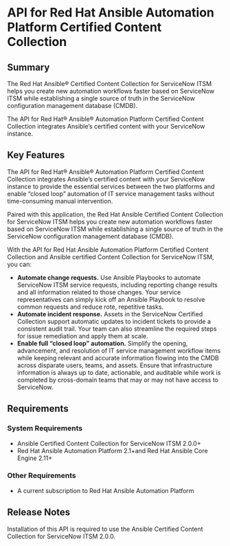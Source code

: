 # API for Red Hat Ansible Automation Platform Certified Content Collection

## Summary

The Red Hat Ansible® Certified Content Collection for ServiceNow ITSM helps you create new automation workflows faster based on ServiceNow ITSM while establishing a single source of truth in the ServiceNow configuration management database (CMDB).

The API for Red Hat® Ansible® Automation Platform Certified Content Collection integrates Ansible’s certified content with your ServiceNow instance.

## Key Features

The API for Red Hat® Ansible® Automation Platform Certified Content Collection integrates Ansible’s certified content with your ServiceNow instance to provide the essential services between the two platforms and enable “closed loop” automation of IT service management tasks without time-consuming manual intervention.

Paired with this application, the Red Hat Ansible Certified Content Collection for ServiceNow ITSM helps you create new automation workflows faster based on ServiceNow ITSM while establishing a single source of truth in the ServiceNow configuration management database (CMDB).

With the API for Red Hat Ansible Automation Platform Certified Content Collection and Ansible certified Content Collection for ServiceNow ITSM, you can:

- **Automate change requests.** Use Ansible Playbooks to automate ServiceNow ITSM service requests, including reporting change results and all information related to those changes. Your service representatives can simply kick off an Ansible Playbook to resolve common requests and reduce rote, repetitive tasks.
- **Automate incident response.** Assets in the ServiceNow Certified Collection support automatic updates to incident tickets to provide a consistent audit trail. Your team can also streamline the required steps for issue remediation and apply them at scale.
- **Enable full “closed loop” automation.** Simplify the opening, advancement, and resolution of IT service management workflow items while keeping relevant and accurate information flowing into the CMDB across disparate users, teams, and assets. Ensure that infrastructure information is always up to date, actionable, and auditable while work is completed by cross-domain teams that may or may not have access to ServiceNow.

## Requirements

### System Requirements

- Ansible Certified Content Collection for ServiceNow ITSM 2.0.0+
- Red Hat Ansible Automation Platform 2.1+and Red Hat Ansible Core Engine 2.11+

### Other Requirements

- A current subscription to Red Hat Ansible Automation Platform

## Release Notes

Installation of this API is required to use the Ansible Certified Content Collection for ServiceNow ITSM 2.0.0.
